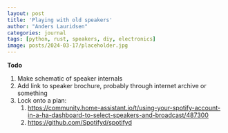 ```yaml
---
layout: post
title: 'Playing with old speakers'
author: "Anders Lauridsen"
categories: journal
tags: [python, rust, speakers, diy, electronics]
image: posts/2024-03-17/placeholder.jpg
---
```


**Todo**
1. Make schematic of speaker internals
2. Add link to speaker brochure, probably through internet archive or something
3. Lock onto a plan:
   1. https://community.home-assistant.io/t/using-your-spotify-account-in-a-ha-dashboard-to-select-speakers-and-broadcast/487300
   2. https://github.com/Spotifyd/spotifyd
